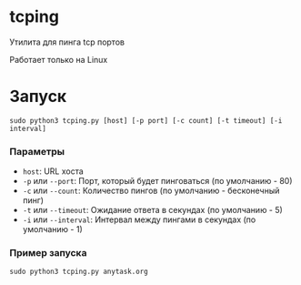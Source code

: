 # tcping

Утилита для пинга tcp портов

Работает только на Linux

# Запуск
```
sudo python3 tcping.py [host] [-p port] [-c count] [-t timeout] [-i interval]
```
### Параметры
- `host`: URL хоста
- `-p` или `--port`: Порт, который будет пинговаться (по умолчанию - 80)
- `-c` или `--count`: Количество пингов (по умолчанию - бесконечный пинг)
- `-t` или `--timeout`: Ожидание ответа в секундах (по умолчанию - 5)
- `-i` или `--interval`: Интервал между пингами в секундах (по умолчанию - 1)
### Пример запуска
```
sudo python3 tcping.py anytask.org
```